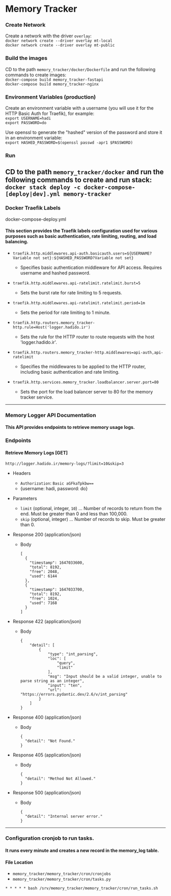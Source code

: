 # Memory Tracker
### Create Network
Create a network with the driver `overlay`: <br/>
`docker network create --driver overlay mt-local` <br/>
`docker network create --driver overlay mt-public`
### Build the images
CD to the path `memory_tracker/docker/Dockerfile` and run the following commands to create images:<br/>
`docker-compose build memory_tracker-fastapi` <br/>
`docker-compose build memory_tracker-nginx`

### Environment Variables (production)
Create an environment variable with a username (you will use it for the HTTP Basic Auth for Traefik), for example:<br/>
``export USERNAME=hadi``<br/>
``export PASSWORD=do``<br/>

Use openssl to generate the "hashed" version of the password and store it in an environment variable:<br/>
``export HASHED_PASSWORD=$(openssl passwd -apr1 $PASSWORD)``
### Run

CD to the path `memory_tracker/docker` and run the following commands to create and run stack: <br />
```docker stack deploy -c docker-compose-[deploy|dev].yml memory-tracker```
-----

### Docker Traefik Labels
docker-compose-deploy.yml
#### This section provides the Traefik labels configuration used for various purposes such as basic authentication, rate limiting, routing, and load balancing.
- `traefik.http.middlewares.api-auth.basicauth.users=${USERNAME?Variable not set}:${HASHED_PASSWORD?Variable not set}`
  - Specifies basic authentication middleware for API access. Requires username and hashed password.
  
- `traefik.http.middlewares.api-ratelimit.ratelimit.burst=5`
  - Sets the burst rate for rate limiting to 5 requests.
  
- `traefik.http.middlewares.api-ratelimit.ratelimit.period=1m`
  - Sets the period for rate limiting to 1 minute.

- `traefik.http.routers.memory_tracker-http.rule=Host('logger.hadido.ir')`
  - Sets the rule for the HTTP router to route requests with the host 'logger.hadido.ir'.

- `traefik.http.routers.memory_tracker-http.middlewares=api-auth,api-ratelimit`
  - Specifies the middlewares to be applied to the HTTP router, including basic authentication and rate limiting.

- `traefik.http.services.memory_tracker.loadbalancer.server.port=80`
  - Sets the port for the load balancer server to 80 for the memory tracker service.
-----
### Memory Logger API Documentation
#### This API provides endpoints to retrieve memory usage logs.

### Endpoints
#### Retrieve Memory Logs [GET] <br/> 
``http://logger.hadido.ir/memory-logs/?limit=10&skip=3``

+ Headers
  + `Authorization`: `Basic aGFkaTpkbw==`
  + {username: hadi, password: do}
+ Parameters
    + `limit` (optional, integer, `10`) ... Number of records to return from the end. Must be greater than 0 and less than 100,000.
    + `skip` (optional, integer) ... Number of records to skip. Must be greater than 0.


+ Response 200 (application/json)
    + Body
        ```
        [
          {
            "timestamp": 1647033600,
            "total": 8192,
            "free": 2048,
            "used": 6144
          },
          {
            "timestamp": 1647033700,
            "total": 8192,
            "free": 1024,
            "used": 7168
          }
        ]
        ```
+ Response 422 (application/json)
    + Body
        ```
        {
            "detail": [
                {
                    "type": "int_parsing",
                    "loc": [
                        "query",
                        "limit"
                    ],
                    "msg": "Input should be a valid integer, unable to parse string as an integer",
                    "input": "ten",
                    "url": "https://errors.pydantic.dev/2.6/v/int_parsing"
                }
            ]
        }
        ```
+ Response 400 (application/json)
    + Body
        ```
        {
          "detail": "Not Found."
        }
        ```
+ Response 405 (application/json)
    + Body
        ```
        {
          "detail": "Method Not Allowed."
        }
        ```
+ Response 500 (application/json)
    + Body
        ```
        {
          "detail": "Internal server error."
        }
        ```
----
### Configuration cronjob to run tasks.
#### It runs every minute and creates a new record in the memory_log table.

#### File Location
- `memory_tracker/memory_tracker/cron/cronjobs`
- `memory_tracker/memory_tracker/cron/tasks.py`
```cron
* * * * * bash /srv/memory_tracker/memory_tracker/cron/run_tasks.sh
```
